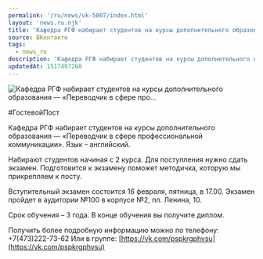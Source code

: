 ```yaml
---
permalink: '/ru/news/vk-5007/index.html'
layout: 'news.ru.njk'
title: 'Кафедра РГФ набирает студентов на курсы дополнительного образования — «Переводчик в сфере про'
source: ВКонтакте
tags:
  - news_ru
description: 'Кафедра РГФ набирает студентов на курсы дополнительного образования — «Переводчик в сфере про…'
updatedAt: 1517497260
---
```

![Кафедра РГФ набирает студентов на курсы дополнительного образования — «Переводчик в сфере про…](https://sun9-20.userapi.com/impf/c840635/v840635432/4f1ac/JRuHI6kMguo.jpg?size=1280x853&quality=96&sign=b4ceeaf35bae184076e2cfd5422a7e31&c_uniq_tag=uwOnjmSgpXHxxvoevCRD85rEUqHAddv1XVuCQNK2330&type=album)

#ГостевойПост

Кафедра РГФ набирает студентов на курсы дополнительного образования — «Переводчик в сфере профессиональной коммуникации». Язык – английский.

Набирают студентов начиная с 2 курса. Для поступления нужно сдать экзамен. Подготовится к экзамену поможет методичка, которую мы прикрепляем к посту.

Вступительный экзамен состоится 16 февраля, пятница, в 17.00. Экзамен пройдет в аудитории №100 в корпусе №2, пл. Ленина, 10.

Срок обучения – 3 года. В конце обучения вы получите диплом.

Получить более подробную информацию можно по телефону: +7(473)222-73-62
Или в группе: [https://vk.com/pspkrgphvsu](https://vk.com/pspkrgphvsu)
